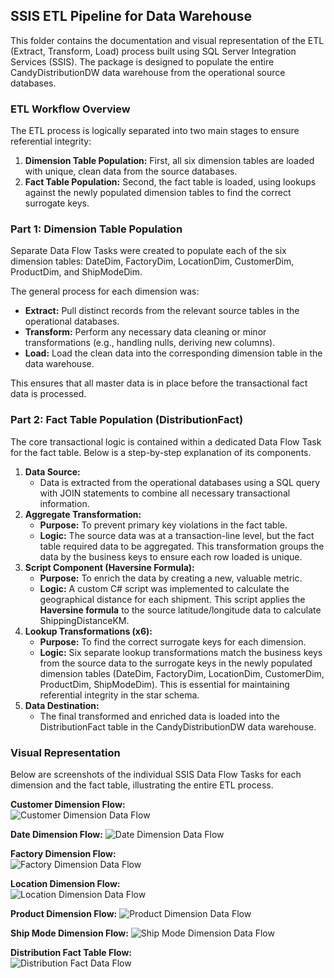 ## **SSIS ETL Pipeline for Data Warehouse**

This folder contains the documentation and visual representation of the ETL (Extract, Transform, Load) process built using SQL Server Integration Services (SSIS). The package is designed to populate the entire CandyDistributionDW data warehouse from the operational source databases.

### 

### **ETL Workflow Overview**

The ETL process is logically separated into two main stages to ensure referential integrity:

1. **Dimension Table Population:** First, all six dimension tables are loaded with unique, clean data from the source databases.  
2. **Fact Table Population:** Second, the fact table is loaded, using lookups against the newly populated dimension tables to find the correct surrogate keys.

### 

### **Part 1: Dimension Table Population**

Separate Data Flow Tasks were created to populate each of the six dimension tables: DateDim, FactoryDim, LocationDim, CustomerDim, ProductDim, and ShipModeDim.

The general process for each dimension was:

* **Extract:** Pull distinct records from the relevant source tables in the operational databases.  
* **Transform:** Perform any necessary data cleaning or minor transformations (e.g., handling nulls, deriving new columns).  
* **Load:** Load the clean data into the corresponding dimension table in the data warehouse.

This ensures that all master data is in place before the transactional fact data is processed.

### 

### **Part 2: Fact Table Population (DistributionFact)**

The core transactional logic is contained within a dedicated Data Flow Task for the fact table. Below is a step-by-step explanation of its components.

1. **Data Source:**  
   * Data is extracted from the operational databases using a SQL query with JOIN statements to combine all necessary transactional information.  
2. **Aggregate Transformation:**  
   * **Purpose:** To prevent primary key violations in the fact table.  
   * **Logic:** The source data was at a transaction-line level, but the fact table required data to be aggregated. This transformation groups the data by the business keys to ensure each row loaded is unique.  
3. **Script Component (Haversine Formula):**  
   * **Purpose:** To enrich the data by creating a new, valuable metric.  
   * **Logic:** A custom C\# script was implemented to calculate the geographical distance for each shipment. This script applies the **Haversine formula** to the source latitude/longitude data to calculate ShippingDistanceKM.  
4. **Lookup Transformations (x6):**  
   * **Purpose:** To find the correct surrogate keys for each dimension.  
   * **Logic:** Six separate lookup transformations match the business keys from the source data to the surrogate keys in the newly populated dimension tables (DateDim, FactoryDim, LocationDim, CustomerDim, ProductDim, ShipModeDim). This is essential for maintaining referential integrity in the star schema.  
5. **Data Destination:**  
   * The final transformed and enriched data is loaded into the DistributionFact table in the CandyDistributionDW data warehouse.

### 

### **Visual Representation**

Below are screenshots of the individual SSIS Data Flow Tasks for each dimension and the fact table, illustrating the entire ETL process.

**Customer Dimension Flow:**  
  ![Customer Dimension Data Flow](./ETL\_Screenshots/CustomerDim\_dataflow.png) 
  
**Date Dimension Flow:** 
  ![Date Dimension Data Flow](./ETL\_Screenshots/DateDim\_dataflow.png)  
  
**Factory Dimension Flow:**  
  ![Factory Dimension Data Flow](./ETL\_Screenshots/FactoryDim\_dataflow.png)  
  
**Location Dimension Flow:**  
  ![Location Dimension Data Flow](./ETL\_Screenshots/LocationDim\_dataflow.png)  
  
**Product Dimension Flow:**
  ![Product Dimension Data Flow](./ETL\_Screenshots/ProductDim\_dataflow.png)  
  
**Ship Mode Dimension Flow:**
  ![Ship Mode Dimension Data Flow](./ETL\_Screenshots/ShipModeDim\_dataflow.png)
  
**Distribution Fact Table Flow:**  
  ![Distribution Fact Data Flow](./ETL\_Screenshots/DistributionFact\_dataflow.png)
